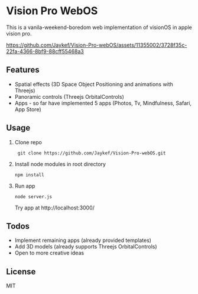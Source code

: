 # Vision Pro WebOS
This is a vanila-weekend-boredom web implementation of visionOS in apple vision pro.


https://github.com/Jaykef/Vision-Pro-webOS/assets/11355002/3728f35c-22fa-4366-8bf9-88cff55468a3


## Features
<ul>
  <li>Spatial effects (3D Space Object Positioning and animations with Threejs)</li>
  <li>Panoramic controls (Threejs OrbitalControls)</li>
  <li>Apps - so far have implemented 5 apps (Photos, Tv, Mindfulness, Safari, App Store)</li>
</ul>

## Usage
1. Clone repo
   
   ``` git clone https://github.com/Jaykef/Vision-Pro-webOS.git``` 
2. Install node modules in root directory
   
    ```npm install```
3. Run app
   
   ``` node server.js ```

   Try app at http://localhost:3000/
   

## Todos
<ul>
  <li>Implement remaining apps (already provided templates)</li>
  <li>Add 3D models (already supports Threejs OrbitalControls)</li>
  <li>Open to more creative ideas</li>
</ul>


## License
MIT
